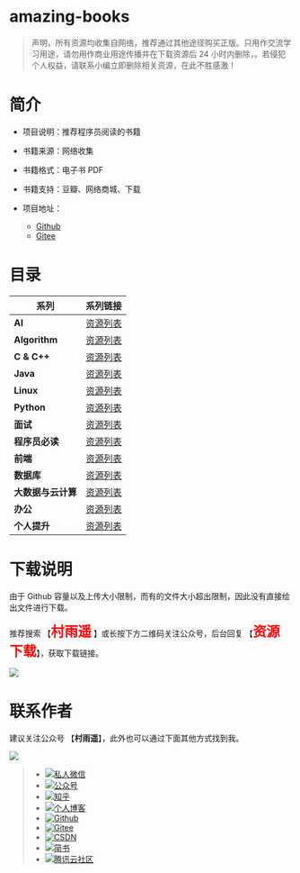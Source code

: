# amazing-books

>   声明，所有资源均收集自网络，推荐通过其他途径购买正版。只用作交流学习用途，请勿用作商业用途传播并在下载资源后 24 小时内删除，。若侵犯个人权益，请联系小编立即删除相关资源，在此不胜感激！

# 简介

- 项目说明：推荐程序员阅读的书籍

-   书籍来源：网络收集
-   书籍格式：电子书 PDF
-   书籍支持：豆瓣、网络商城、下载
-   项目地址：
	-   [Github](https://github.com/cunyu1943/amazing-books)
	-   [Gitee](https://gitee.com/cunyu1943/amazing-books)

# 目录

| **系列**           | **系列链接**                                                 |
| ------------------ | ------------------------------------------------------------ |
| **AI**             | [资源列表](https://github.com/cunyu1943/amazing-books/blob/master/AI.md) |
| **Algorithm**      | [资源列表](https://github.com/cunyu1943/amazing-books/blob/master/Algorithm.md) |
| **C & C++**        | [资源列表](https://github.com/cunyu1943/amazing-books/blob/master/C%26C%2B%2B.md) |
| **Java**           | [资源列表](https://github.com/cunyu1943/amazing-books/blob/master/Java.md) |
| **Linux**          | [资源列表](https://github.com/cunyu1943/amazing-books/blob/master/Linux.md) |
| **Python**         | [资源列表](https://github.com/cunyu1943/amazing-books/blob/master/Python.md) |
| **面试**           | [资源列表](https://github.com/cunyu1943/amazing-books/blob/master/%E9%9D%A2%E8%AF%95.md) |
| **程序员必读**     | [资源列表](https://github.com/cunyu1943/amazing-books/blob/master/%E7%A8%8B%E5%BA%8F%E5%91%98%E5%BF%85%E8%AF%BB.md) |
| **前端**           | [资源列表](https://github.com/cunyu1943/amazing-books/blob/master/%E5%89%8D%E7%AB%AF.md) |
| **数据库**         | [资源列表](https://github.com/cunyu1943/amazing-books/blob/master/%E6%95%B0%E6%8D%AE%E5%BA%93.md) |
| **大数据与云计算** | [资源列表](https://github.com/cunyu1943/amazing-books/blob/master/%E5%A4%A7%E6%95%B0%E6%8D%AE%E4%B8%8E%E4%BA%91%E8%AE%A1%E7%AE%97.md) |
| **办公**           | [资源列表](https://github.com/cunyu1943/amazing-books/blob/master/%E5%8A%9E%E5%85%AC.md) |
| **个人提升**       | [资源列表](https://github.com/cunyu1943/amazing-books/blob/master/%E4%B8%AA%E4%BA%BA%E6%8F%90%E5%8D%87.md) |

# 下载说明

由于 Github 容量以及上传大小限制，而有的文件大小超出限制，因此没有直接给出文件进行下载。

推荐搜索 【**<font size=5 color=red>村雨遥</font>** 】或长按下方二维码关注公众号，后台回复 【**<font color=red size=5>资源下载</font>**】，获取下载链接。

![](https://imgconvert.csdnimg.cn/aHR0cHM6Ly9tbWJpei5xcGljLmNuL21tYml6X3BuZy9ieU1sQkdYNjRJQ3llSTJGb0JVS3poTlFlNXlHTHJXQ1k4NEZrYmc3eHQxWlM3bktqdWdaNU1VZ2JhTDlmbWw3R1J5d2Z3MG9PTm5DZHFzbTZGMjBZUS82NDA?x-oss-process=image/format,png)

# 联系作者

建议关注公众号 【**村雨遥**】，此外也可以通过下面其他方式找到我。

![](https://gitee.com/cunyu1943/images/raw/master/ImgsUbuntu/20200510234310.png)

> - [![私人微信](https://img.shields.io/badge/私人微信-ZL747731461-brightgreen)]()
> - [![公众号](https://img.shields.io/badge/公众号-村雨遥-brightgreen)]()
> - [![知乎](https://img.shields.io/badge/%E7%9F%A5%E4%B9%8E-%E6%9D%91%E9%9B%A8%E9%81%A5-brightgreen)](https://www.zhihu.com/people/cunyu1943)
> - [![个人博客](https://img.shields.io/badge/个人博客-https%3A%2F%2Fcunyu1943.github.io-brightgreen)](https://cunyu1943.github.io/)
> - [![Github](https://img.shields.io/badge/Github-村雨遥-brightgreen)](https://github.com/cunyu1943)
> - [![Gitee](https://img.shields.io/badge/Gitee-村雨遥-brightgreen)](https://gitee.com/cunyu1943)
> - [![CSDN](https://img.shields.io/badge/CSDN-%E6%9D%91%E9%9B%A8%E9%81%A5-brightgreen)](https://blog.csdn.net/github_39655029)
> - [![简书](https://img.shields.io/badge/%E7%AE%80%E4%B9%A6-%E6%9D%91%E9%9B%A8%E9%81%A5-brightgreen)](https://www.jianshu.com/u/9fd25635ae22)
> - [![腾讯云社区](https://img.shields.io/badge/腾讯云社区-村雨遥-brightgreen)](https://cloud.tencent.com/developer/user/6209990)